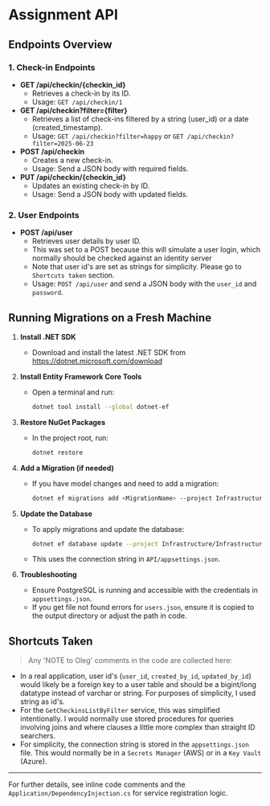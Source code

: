 # Assignment API

## Endpoints Overview

### 1. Check-in Endpoints
- **GET /api/checkin/{checkin_id}**
  - Retrieves a check-in by its ID.
  - Usage: `GET /api/checkin/1`
- **GET /api/checkin?filter={filter}**
  - Retrieves a list of check-ins filtered by a string (user_id) or a date (created_timestamp).
  - Usage: `GET /api/checkin?filter=happy` or `GET /api/checkin?filter=2025-06-23`
- **POST /api/checkin**
  - Creates a new check-in.
  - Usage: Send a JSON body with required fields.
- **PUT /api/checkin/{checkin_id}**
  - Updates an existing check-in by ID.
  - Usage: Send a JSON body with updated fields.

### 2. User Endpoints
- **POST /api/user**
  - Retrieves user details by user ID.
  - This was set to a POST because this will simulate a user login, which normally should be checked against an identity server
  - Note that user id's are set as strings for simplicity. Please go to `Shortcuts taken` section.
  - Usage: `POST /api/user` and send a JSON body with the `user_id` and `password`.

## Running Migrations on a Fresh Machine

1. **Install .NET SDK**
   - Download and install the latest .NET SDK from https://dotnet.microsoft.com/download

2. **Install Entity Framework Core Tools**
   - Open a terminal and run:
     ```sh
     dotnet tool install --global dotnet-ef
     ```

3. **Restore NuGet Packages**
   - In the project root, run:
     ```sh
     dotnet restore
     ```

4. **Add a Migration (if needed)**
   - If you have model changes and need to add a migration:
     ```sh
     dotnet ef migrations add <MigrationName> --project Infrastructure/Infrastructure.csproj --startup-project API/API.csproj
     ```

5. **Update the Database**
   - To apply migrations and update the database:
     ```sh
     dotnet ef database update --project Infrastructure/Infrastructure.csproj --startup-project API/API.csproj
     ```

   - This uses the connection string in `API/appsettings.json`.

6. **Troubleshooting**
   - Ensure PostgreSQL is running and accessible with the credentials in `appsettings.json`.
   - If you get file not found errors for `users.json`, ensure it is copied to the output directory or adjust the path in code.

## Shortcuts Taken

> Any 'NOTE to Oleg' comments in the code are collected here:

- In a real application, user id's (`user_id`, `created_by_id`, `updated_by_id`) would likely be a foreign key to a user table and should be a bigint/long datatype instead of varchar or string. For purposes of simplicity, I used string as id's.
- For the `GetCheckinsListByFilter` service, this was simplified intentionally. I would normally use stored procedures for queries involving joins and where clauses a little more complex than straight ID searchers.
- For simplicity, the connection string is stored in the `appsettings.json` file. This would normally be in a `Secrets Manager` (AWS) or in a `Key Vault` (Azure).

---

For further details, see inline code comments and the `Application/DependencyInjection.cs` for service registration logic.
